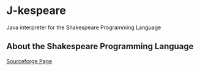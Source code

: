# J-kespeare
Java interpreter for the Shakespeare Programming Language

## About the Shakespeare Programming Language

[Sourceforge Page](http://shakespearelang.sourceforge.net/report/shakespeare/)

